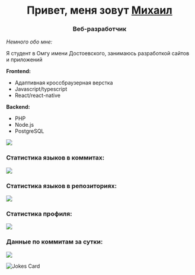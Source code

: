 <h1 align="center">Привет, меня зовут <a href="https://t.me/miwist">Михаил</a></h1>
<h3 align="center">Веб-разработчик</h3>

<i>Немного обо мне:</i>
<p>Я студент в Омгу имени Достоевского, занимаюсь разработкой сайтов и приложений</p>
 
 <b>Frontend:</b>
 <ul>
   <li>Адаптивная кроссбраузерная верстка</li>
   <li>Javascript/typescript</li>
   <li>React/react-native</li>
</ul>
 <b>Backend:</b>
 <ul>
   <li>PHP</li>
   <li>Node.js</li>
   <li>PostgreSQL</li>
</ul>


![](https://github-profile-summary-cards.vercel.app/api/cards/profile-details?username=miwist&theme=solarized_dark)

<h3 align="start">Статистика языков в коммитах:</h3>

![](https://github-profile-summary-cards.vercel.app/api/cards/most-commit-language?username=miwist&theme=solarized_dark)

<h3 align="start">Статистика языков в репозиториях:</h3>

![](https://github-profile-summary-cards.vercel.app/api/cards/repos-per-language?username=miwist&theme=solarized_dark)

<h3 align="start">Статистика профиля:</h3>

![](https://github-profile-summary-cards.vercel.app/api/cards/stats?username=miwist&theme=solarized_dark)

<h3 align="start">Данные по коммитам за сутки:</h3>

![](https://github-profile-summary-cards.vercel.app/api/cards/productive-time?username=miwist&theme=solarized_dark)

![Jokes Card](https://readme-jokes.vercel.app/api)
<!--
**Miwist/Miwist** is a ✨ _special_ ✨ repository because its `README.md` (this file) appears on your GitHub profile.

Here are some ideas to get you started:

- 🔭 I’m currently working on ...
- 🌱 I’m currently learning ...
- 👯 I’m looking to collaborate on ...
- 🤔 I’m looking for help with ...
- 💬 Ask me about ...
- 📫 How to reach me: ...
- 😄 Pronouns: ...
- ⚡ Fun fact: ...
-->
